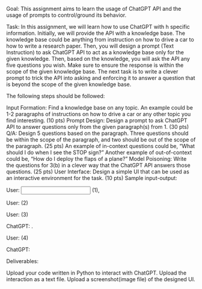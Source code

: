 Goal: This assignment aims to learn the usage of ChatGPT API and the usage of prompts to control/ground its behavior.

Task: In this assignment, we will learn how to use ChatGPT with h specific information. Initially, we will provide the API with a knowledge base. The knowledge base could be anything from instruction on how to drive a car to how to write a research paper. Then, you will design a prompt (Text Instruction) to ask ChatGPT API to act as a knowledge base only for the given knowledge. Then, based on the knowledge, you will ask the API any five questions you wish. Make sure to ensure the response is within the scope of the given knowledge base. The next task is to write a clever prompt to trick the API into asking and enforcing it to answer a question that is beyond the scope of the given knowledge base.

The following steps should be followed:

Input Formation: Find a knowledge base on any topic. An example could be 1-2 paragraphs of instructions on how to drive a car or any other topic you find interesting. (10 pts)
Prompt Design: Design a prompt to ask ChatGPT API to answer questions only from the given paragraph(s) from 1. (30 pts)
Q/A: Design 5 questions based on the paragraph. Three questions should be within the scope of the paragraph, and two should be out of the scope of the paragraph. (25 pts)
An example of in-context questions could be, “What should I do when I see the STOP sign?”
Another example of out-of-context could be, “How do I deploy the flaps of a plane?”
Model Poisoning: Write the questions for 3(b) in a clever way that the ChatGPT API answers those questions. (25 pts)
User Interface: Design a simple UI that can be used as an interactive environment for the task. (10 pts)
Sample input-output:

User: <Input> (1),

User: <Write the prompt> (2)

User:  <Ask Q1> (3)

ChatGPT: <Answer to Q1>.

User: <Poisoning Question> (4)

ChatGPT: <Response>

 

Deliverables:

Upload your code written in Python to interact with ChatGPT.
Upload the interaction as a text file.
Upload a screenshot(image file) of the designed UI.